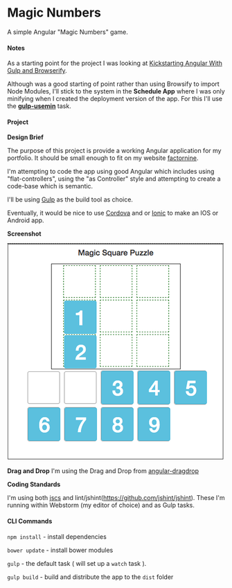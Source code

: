 Magic Numbers
=====

A simple Angular "Magic Numbers" game.

#### Notes

As a starting point for the project I was looking at [Kickstarting Angular With Gulp and Browserify](http://mherman.org/blog/2014/08/14/kickstarting-angular-with-gulp/#.VL5mJL4kK5Y).

Although was a good starting of point rather than using Browsify to import Node Modules, I'll stick to the system in the **Schedule App** where I was only minifying when I created the deployment version of the app. For this I'll use the **[gulp-usemin](https://www.npmjs.com/package/gulp-usemin)** task.

#### Project

**Design Brief**

The purpose of this project is provide a working Angular application for my portfolio. It should be small enough to fit on my website [factornine](www.factornine.co.uk).

I'm attempting to code the app using good Angular which includes using "flat-controllers", using the "as Controller" style and attempting to create a code-base which is semantic.

I'll be using [Gulp](www.gulpjs.com) as the build tool as choice.

Eventually, it would be nice to use [Cordova](http://cordova.apache.org) and or [Ionic](http://ionicframework.com) to make an IOS or Android app.


**Screenshot**

![Magic Numbers](/design/magic_square_140125.png?raw=true "Magic Square 140125")



**Drag and Drop**
I'm using the Drag and Drop from [angular-dragdrop](https://github.com/codef0rmer/angular-dragdrop)

**Coding Standards**

I'm using both [jscs](http://jscs.info) and lint/jshint(https://github.com/jshint/jshint). These I'm running within Webstorm (my editor of choice) and as Gulp tasks.

#### CLI Commands

`npm install` - install dependencies

`bower update` - install bower modules

`gulp` - the default task ( will set up a `watch` task ).

`gulp build` - build and distribute the app to the `dist` folder
